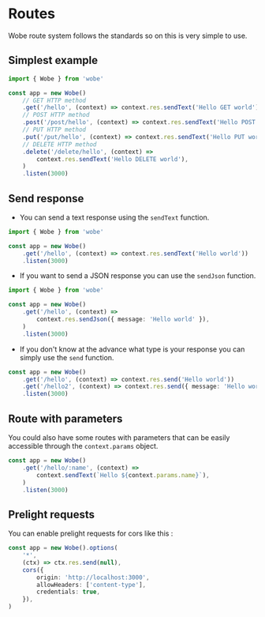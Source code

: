 # Routes

Wobe route system follows the standards so on this is very simple to use.

## Simplest example

```ts
import { Wobe } from 'wobe'

const app = new Wobe()
	// GET HTTP method
	.get('/hello', (context) => context.res.sendText('Hello GET world'))
	// POST HTTP method
	.post('/post/hello', (context) => context.res.sendText('Hello POST world'))
	// PUT HTTP method
	.put('/put/hello', (context) => context.res.sendText('Hello PUT world'))
	// DELETE HTTP method
	.delete('/delete/hello', (context) =>
		context.res.sendText('Hello DELETE world'),
	)
	.listen(3000)
```

## Send response

-   You can send a text response using the `sendText` function.

```ts
import { Wobe } from 'wobe'

const app = new Wobe()
	.get('/hello', (context) => context.res.sendText('Hello world'))
	.listen(3000)
```

-   If you want to send a JSON response you can use the `sendJson` function.

```ts
import { Wobe } from 'wobe'

const app = new Wobe()
	.get('/hello', (context) =>
		context.res.sendJson({ message: 'Hello world' }),
	)
	.listen(3000)
```

-   If you don't know at the advance what type is your response you can simply use the `send` function.

```ts
const app = new Wobe()
	.get('/hello', (context) => context.res.send('Hello world'))
	.get('/hello2', (context) => context.res.send({ message: 'Hello world' }))
	.listen(3000)
```

## Route with parameters

You could also have some routes with parameters that can be easily accessible through the `context.params` object.

```ts
const app = new Wobe()
	.get('/hello/:name', (context) =>
		context.sendText(`Hello ${context.params.name}`),
	)
	.listen(3000)
```

## Prelight requests

You can enable prelight requests for cors like this :

```ts
const app = new Wobe().options(
	'*',
	(ctx) => ctx.res.send(null),
	cors({
		origin: 'http://localhost:3000',
		allowHeaders: ['content-type'],
		credentials: true,
	}),
)
```

